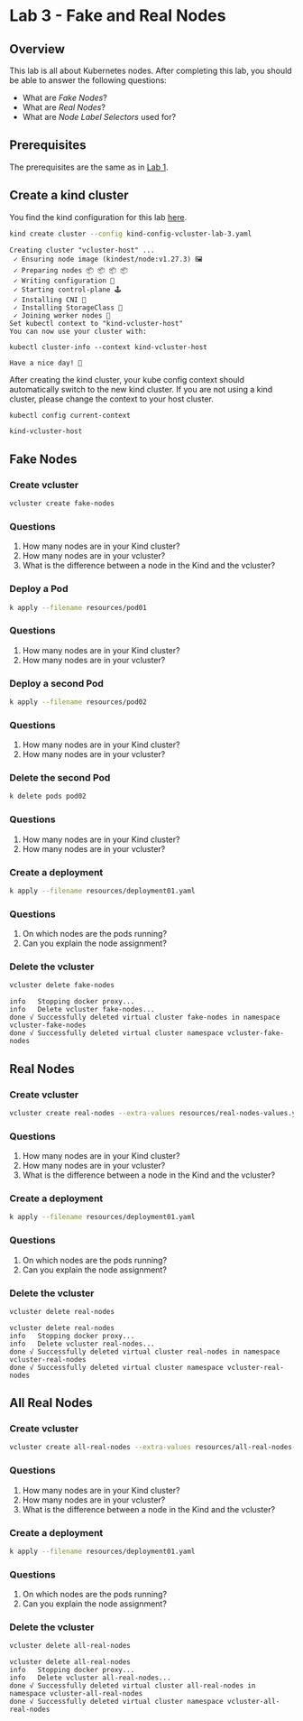 # Lab 3 - Fake and Real Nodes

## Overview

This lab is all about Kubernetes nodes. After completing this lab, you should
be able to answer the following questions:

* What are *Fake Nodes*?
* What are *Real Nodes*?
* What are *Node Label Selectors* used for?

## Prerequisites

The prerequisites are the same as in [Lab 1](../lab1/README.md).

## Create a kind cluster

You find the kind configuration for this lab [here](kind-config-vcluster-lab-3.yaml).

```bash
kind create cluster --config kind-config-vcluster-lab-3.yaml
```
```
Creating cluster "vcluster-host" ...
 ✓ Ensuring node image (kindest/node:v1.27.3) 🖼
 ✓ Preparing nodes 📦 📦 📦 📦
 ✓ Writing configuration 📜
 ✓ Starting control-plane 🕹️
 ✓ Installing CNI 🔌
 ✓ Installing StorageClass 💾
 ✓ Joining worker nodes 🚜
Set kubectl context to "kind-vcluster-host"
You can now use your cluster with:

kubectl cluster-info --context kind-vcluster-host

Have a nice day! 👋
```

After creating the kind cluster, your kube config context should automatically
switch to the new kind cluster. If you are not using a kind cluster, please
change the context to your host cluster.

```bash
kubectl config current-context
```
```
kind-vcluster-host
```

## Fake Nodes

### Create vcluster

```bash
vcluster create fake-nodes
```

### Questions

1. How many nodes are in your Kind cluster?
2. How many nodes are in your vcluster?
3. What is the difference between a node in the Kind and the vcluster?

### Deploy a Pod

```bash
k apply --filename resources/pod01
```

### Questions

1. How many nodes are in your Kind cluster?
2. How many nodes are in your vcluster?

### Deploy a second Pod

```bash
k apply --filename resources/pod02
```

### Questions

1. How many nodes are in your Kind cluster?
2. How many nodes are in your vcluster?

### Delete the second Pod

```bash
k delete pods pod02
```

### Questions

1. How many nodes are in your Kind cluster?
2. How many nodes are in your vcluster?

### Create a deployment

```bash
k apply --filename resources/deployment01.yaml
```

### Questions

1. On which nodes are the pods running?
2. Can you explain the node assignment?

### Delete the vcluster

```bash
vcluster delete fake-nodes
```
```
info   Stopping docker proxy...
info   Delete vcluster fake-nodes...
done √ Successfully deleted virtual cluster fake-nodes in namespace vcluster-fake-nodes
done √ Successfully deleted virtual cluster namespace vcluster-fake-nodes
```

## Real Nodes

### Create vcluster

```bash
vcluster create real-nodes --extra-values resources/real-nodes-values.yaml
```

### Questions

1. How many nodes are in your Kind cluster?
2. How many nodes are in your vcluster?
3. What is the difference between a node in the Kind and the vcluster?

### Create a deployment

```bash
k apply --filename resources/deployment01.yaml
```

### Questions

1. On which nodes are the pods running?
2. Can you explain the node assignment?

### Delete the vcluster

```bash
vcluster delete real-nodes
```
```
vcluster delete real-nodes
info   Stopping docker proxy...
info   Delete vcluster real-nodes...
done √ Successfully deleted virtual cluster real-nodes in namespace vcluster-real-nodes
done √ Successfully deleted virtual cluster namespace vcluster-real-nodes
```

## All Real Nodes

### Create vcluster

```bash
vcluster create all-real-nodes --extra-values resources/all-real-nodes-values.yaml
```

### Questions

1. How many nodes are in your Kind cluster?
2. How many nodes are in your vcluster?
3. What is the difference between a node in the Kind and the vcluster?

### Create a deployment

```bash
k apply --filename resources/deployment01.yaml
```

### Questions

1. On which nodes are the pods running?
2. Can you explain the node assignment?

### Delete the vcluster

```bash
vcluster delete all-real-nodes
```
```
vcluster delete all-real-nodes
info   Stopping docker proxy...
info   Delete vcluster all-real-nodes...
done √ Successfully deleted virtual cluster all-real-nodes in namespace vcluster-all-real-nodes
done √ Successfully deleted virtual cluster namespace vcluster-all-real-nodes
```